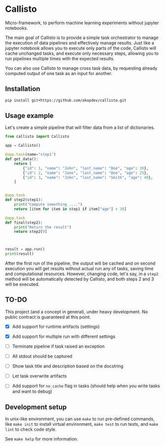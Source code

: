 Callisto
========

Micro-framework, to perform machine learning experiments without jupyter notebooks.

The main goal of Callisto is to provide a simple task orchestrator to manage the execution of data pipelines and 
effectively manage results. Just like a jupyter notebook allows you to execute only parts of the code, 
Callisto will cache unchanged tasks, and execute only necessary steps, allowing you to run pipelines multiple 
times with the expected results.

You can also use Callisto to manage cross task data, by requesting already computed output of one task 
as an input for another.


## Installation

```bash
pip install git+https://github.com/akopdev/callisto.git
```

## Usage example

Let's create a simple pipeline that will filter data from a list of dictionaries.

```python
from callisto import Callisto

app = Callisto()

@app.task(name="step1")
def get_data():
    return [
        {"id": 1, "name": "John", "last_name": "Doe", "age": 30},
        {"id": 2, "name": "Jane", "last_name": "Doe", "age": 25},
        {"id": 3, "name": "John", "last_name": "Smith", "age": 40},
    ]


@app.task
def step2(step1):
    print("Compute something ....")
    return [item for item in step1 if item["age"] > 30]

@app.task
def final(step2):
    print("Return the result")
    return step2[0]



result = app.run()
print(result)
```

After the first run of the pipeline, the output will be cached and on second execution you will get results without
actual run any of tasks, saving time and computational resources. However, changing code, let's say, in a `step2` 
method will be automatically detected by Callisto, and both steps 2 and 3 will be executed.

## TO-DO

This project (and a concept in general), under heavy development. No public contract is guaranteed at this point.

- [X] Add support for runtime artifacts (settings)
- [X] Add support for multiple run with different settings
- [ ] Terminate pipeline if task raised an exception
- [ ] All stdout should be captured
- [ ] Show task title and description based on the docstring
- [ ] Let task overwrite artifacts
- [ ] Add support for `no_cache` flag in tasks (should help when you write tasks and want to debug)


## Development setup

In unix-like environment, you can use `make` to run pre-defined commands, like `make init` to install virtual environment, 
`make test` to run tests, and `make lint` to check code style.

See `make help` for more information.

